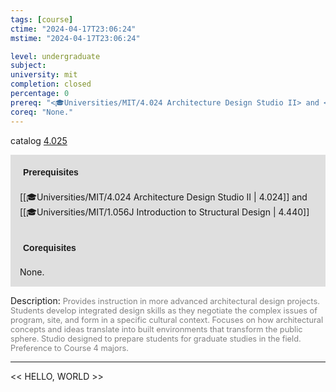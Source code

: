 ```yaml
---
tags: [course]
ctime: "2024-04-17T23:06:24"
mstime: "2024-04-17T23:06:24"

level: undergraduate
subject: 
university: mit
completion: closed
percentage: 0
prereq: "<🎓Universities/MIT/4.024 Architecture Design Studio II> and <🎓Universities/MIT/1.056J Introduction to Structural Design>"
coreq: "None."
---
```


catalog [4.025](http://student.mit.edu/catalog/m4a.html#4.025)

<span style="display: block; padding: 15px; background-color: rgb(100, 100, 100, 0.2);"><font id="m_prereq3014_0" style="display: block; font-family: Arial, sans-serif; font-weight: bold; padding: 5px">Prerequisites</font><br><span id="prereq3014_0">[[🎓Universities/MIT/4.024 Architecture Design Studio II | 4.024]] and [[🎓Universities/MIT/1.056J Introduction to Structural Design | 4.440]]</span></span>
<span style="display: block; padding: 15px; background-color: rgb(100, 100, 100, 0.2);"><font id="m_coreq3014_0" style="display: block; font-family: Arial, sans-serif; font-weight: bold; padding: 5px">Corequisites</font><br><span id="coreq3014_0">None.</span></span>

<font style="">Description:</font>
<font style="color: grey; font-size: 0.8rem;">Provides instruction in more advanced architectural design projects. Students develop integrated design skills as they negotiate the complex issues of program, site, and form in a specific cultural context. Focuses on how architectural concepts and ideas translate into built environments that transform the public sphere. Studio designed to prepare students for graduate studies in the field. Preference to Course 4 majors.</font>



---

<< HELLO, WORLD >>
